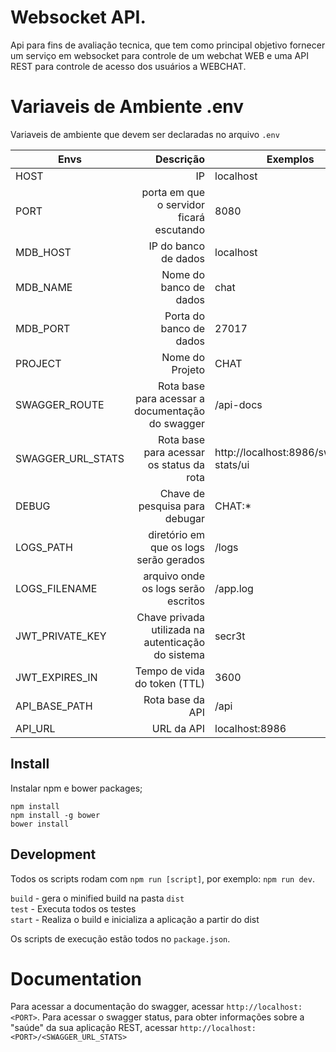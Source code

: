 # Websocket API.

Api para fins de avaliação tecnica, que tem como principal objetivo fornecer um serviço em websocket para controle de um webchat WEB e uma API REST para controle de acesso dos usuários a WEBCHAT.

# Variaveis de Ambiente .env

Variaveis de ambiente que devem ser declaradas no arquivo `.env`

| Envs                           |                                          Descrição | Exemplos                |
| ------------------------------ | -------------------------------------------------: | ----------------------- |
| HOST                           |                                                 IP | localhost               |
| PORT                           |           porta em que o servidor ficará escutando | 8080                    |
| MDB_HOST                       |                               IP do banco de dados | localhost               |
| MDB_NAME                       |                             Nome do banco de dados | chat                    |
| MDB_PORT                       |                            Porta do banco de dados | 27017                   | 
| PROJECT                        |                                    Nome do Projeto | CHAT                    |
| SWAGGER_ROUTE                  |   Rota base para acessar a documentação do swagger | /api-docs               |
| SWAGGER_URL_STATS              |   Rota base para acessar os status da rota         | http://localhost:8986/swagger-stats/ui               |
| DEBUG                          |                     Chave de pesquisa para debugar | CHAT:\*                 |
| LOGS_PATH                      |             diretório em que os logs serão gerados | /logs                   |
| LOGS_FILENAME                  |                arquivo onde os logs serão escritos | /app.log                |
| JWT_PRIVATE_KEY                | Chave privada utilizada na autenticação do sistema | secr3t                  |
| JWT_EXPIRES_IN                 |          Tempo de vida do token  (TTL)        | 3600                |
| API_BASE_PATH                 |                  Rota base da API| /api               |
| API_URL                       |                  URL da API         | localhost:8986                |


## Install
Instalar npm e bower packages;

```
npm install
npm install -g bower
bower install
```

## Development
Todos os scripts rodam com  `npm run [script]`, por exemplo: `npm run dev`.

`build`        - gera o minified build na pasta `dist`  
`test`         - Executa todos os testes  
`start`        - Realiza o build e inicializa a aplicação a partir do dist 

Os scripts de execução estão todos no `package.json`.

# Documentation

Para acessar a documentação do swagger, acessar `http://localhost:<PORT>`. Para acessar o swagger status, para obter informações sobre a "saúde" da sua aplicação REST, acessar `http://localhost:<PORT>/<SWAGGER_URL_STATS>`

